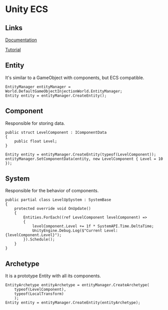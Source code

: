 # Unity ECS

## Links
[Documentation](https://docs.unity3d.com/Packages/com.unity.entities@1.3/manual/index.html)

[Tutorial](https://www.youtube.com/watch?v=ILfUuBLfzGI&list=PLzDRvYVwl53s40yP5RQXitbT--IRcHqba)

## Entity
It's similar to a GameObject with components, but ECS compatible.
```
EntityManager entityManager = World.DefaultGameObjectInjectionWorld.EntityManager;
Entity entity = entityManager.CreateEntity();
```

## Component
Responsible for storing data.
```
public struct LevelComponent : IComponentData
{
    public float Level;
}
```
```
Entity entity = entityManager.CreateEntity(typeof(LevelComponent));
entityManager.SetComponentData(entity, new LevelComponent { Level = 10 });
```

## System
Responsible for the behavior of components.
```
public partial class LevelUpSystem : SystemBase
{
    protected override void OnUpdate()
    {
        Entities.ForEach((ref LevelComponent levelComponent) =>
        {
            levelComponent.Level += 1f * SystemAPI.Time.DeltaTime;
            UnityEngine.Debug.Log($"Current Level: {levelComponent.Level}");
        }).Schedule();
    }
}
```

## Archetype
It is a prototype Entity with all its components.
```
EntityArchetype entityArchetype = entityManager.CreateArchetype(
    typeof(LevelComponent),
    typeof(LocalTransform)
    );
Entity entity = entityManager.CreateEntity(entityArchetype);
```
